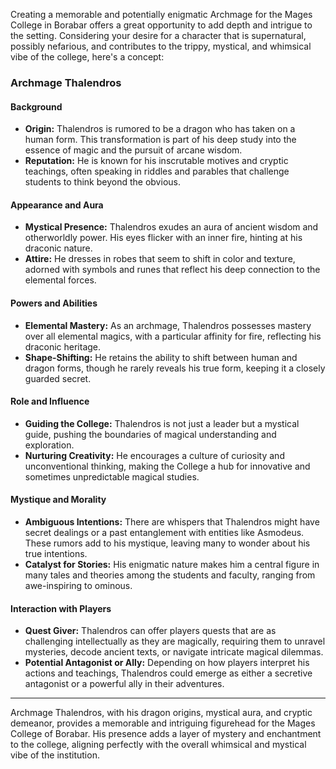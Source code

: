 Creating a memorable and potentially enigmatic Archmage for the Mages College in Borabar offers a great opportunity to add depth and intrigue to the setting. Considering your desire for a character that is supernatural, possibly nefarious, and contributes to the trippy, mystical, and whimsical vibe of the college, here's a concept:

### Archmage Thalendros

#### Background

- **Origin:** Thalendros is rumored to be a dragon who has taken on a human form. This transformation is part of his deep study into the essence of magic and the pursuit of arcane wisdom.
- **Reputation:** He is known for his inscrutable motives and cryptic teachings, often speaking in riddles and parables that challenge students to think beyond the obvious.

#### Appearance and Aura

- **Mystical Presence:** Thalendros exudes an aura of ancient wisdom and otherworldly power. His eyes flicker with an inner fire, hinting at his draconic nature.
- **Attire:** He dresses in robes that seem to shift in color and texture, adorned with symbols and runes that reflect his deep connection to the elemental forces.

#### Powers and Abilities

- **Elemental Mastery:** As an archmage, Thalendros possesses mastery over all elemental magics, with a particular affinity for fire, reflecting his draconic heritage.
- **Shape-Shifting:** He retains the ability to shift between human and dragon forms, though he rarely reveals his true form, keeping it a closely guarded secret.

#### Role and Influence

- **Guiding the College:** Thalendros is not just a leader but a mystical guide, pushing the boundaries of magical understanding and exploration.
- **Nurturing Creativity:** He encourages a culture of curiosity and unconventional thinking, making the College a hub for innovative and sometimes unpredictable magical studies.

#### Mystique and Morality

- **Ambiguous Intentions:** There are whispers that Thalendros might have secret dealings or a past entanglement with entities like Asmodeus. These rumors add to his mystique, leaving many to wonder about his true intentions.
- **Catalyst for Stories:** His enigmatic nature makes him a central figure in many tales and theories among the students and faculty, ranging from awe-inspiring to ominous.

#### Interaction with Players

- **Quest Giver:** Thalendros can offer players quests that are as challenging intellectually as they are magically, requiring them to unravel mysteries, decode ancient texts, or navigate intricate magical dilemmas.
- **Potential Antagonist or Ally:** Depending on how players interpret his actions and teachings, Thalendros could emerge as either a secretive antagonist or a powerful ally in their adventures.

---

Archmage Thalendros, with his dragon origins, mystical aura, and cryptic demeanor, provides a memorable and intriguing figurehead for the Mages College of Borabar. His presence adds a layer of mystery and enchantment to the college, aligning perfectly with the overall whimsical and mystical vibe of the institution.
